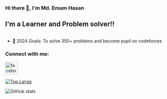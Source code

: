 ### Hi there 👋, I'm Md. Emam Hasan
## I'm a Learner and Problem solver!!
######

- 🥅 2024 Goals: To solve 350+ problems and become pupil on codeforces

### Connect with me:


[<img src='https://cdn.jsdelivr.net/npm/simple-icons@3.0.1/icons/facebook.svg' alt='facebook' height='40'>](https://www.facebook.com/https://www.facebook.com/mdemamhasan.himu)  

[![Top Langs](https://github-readme-stats.vercel.app/api/top-langs/?username=emamhasan1804)](https://github.com/anuraghazra/github-readme-stats)

![GitHub stats](https://github-readme-stats.vercel.app/api?username=emamhasan1804&show_icons=true)  

